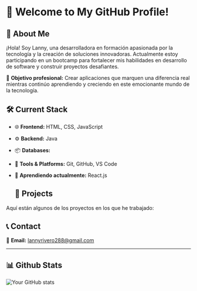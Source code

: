 
# 👋 Welcome to My GitHub Profile!
## 🚀 About Me  
¡Hola! Soy Lanny, una desarrolladora en formación apasionada por la tecnología y la creación de soluciones innovadoras. Actualmente estoy participando en un bootcamp para fortalecer mis habilidades en desarrollo de software y construir proyectos desafiantes.

🎯 **Objetivo profesional:** Crear aplicaciones que marquen una diferencia real mientras continúo aprendiendo y creciendo en este emocionante mundo de la tecnología.  

## 🛠️ Current Stack  
- 🌐 **Frontend:** HTML, CSS, JavaScript  
- ⚙️ **Backend:** Java
- 📦 **Databases:**   
- 🔧 **Tools & Platforms:** Git, GitHub, VS Code  
- 🚀 **Aprendiendo actualmente:** React.js

  ## 📝 Projects  
Aquí están algunos de los proyectos en los que he trabajado:  

## 📞 Contact  
📧 **Email:** lannyrivero288@gmail.com 


---

## 📊 Github Stats  
![Your GitHub stats](https://github-readme-stats.vercel.app/api?username=LannyRivero&show_icons=true&theme=dracula)  






